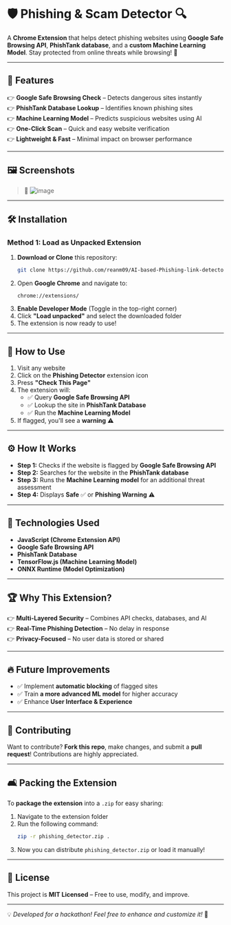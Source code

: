 # 🛡️ Phishing & Scam Detector 🔍  

A **Chrome Extension** that helps detect phishing websites using **Google Safe Browsing API**, **PhishTank database**, and a **custom Machine Learning Model**. Stay protected from online threats while browsing! 🚀  

---

## 🎯 Features  
👉 **Google Safe Browsing Check** – Detects dangerous sites instantly  
👉 **PhishTank Database Lookup** – Identifies known phishing sites  
👉 **Machine Learning Model** – Predicts suspicious websites using AI  
👉 **One-Click Scan** – Quick and easy website verification  
👉 **Lightweight & Fast** – Minimal impact on browser performance  

---

## 🖼️ Screenshots  
> 📌 ![image](https://github.com/user-attachments/assets/fdbda19a-47a4-46e1-b0b6-1681f6b67153)


---

## 🛠️ Installation  

### **Method 1: Load as Unpacked Extension**  
1. **Download or Clone** this repository:  
   ```sh
   git clone https://github.com/reanm09/AI-based-Phishing-link-detector.git
   ```
2. Open **Google Chrome** and navigate to:  
   ```
   chrome://extensions/
   ```
3. **Enable Developer Mode** (Toggle in the top-right corner)  
4. Click **"Load unpacked"** and select the downloaded folder  
5. The extension is now ready to use!  

---

## 🚀 How to Use  
1. Visit any website  
2. Click on the **Phishing Detector** extension icon  
3. Press **"Check This Page"**  
4. The extension will:
   - ✅ Query **Google Safe Browsing API**
   - ✅ Lookup the site in **PhishTank Database**
   - ✅ Run the **Machine Learning Model**  
5. If flagged, you'll see a **warning** ⚠️  

---

## ⚙️ How It Works  
- **Step 1:** Checks if the website is flagged by **Google Safe Browsing API**  
- **Step 2:** Searches for the website in the **PhishTank database**  
- **Step 3:** Runs the **Machine Learning model** for an additional threat assessment  
- **Step 4:** Displays **Safe** ✅ or **Phishing Warning** ⚠️  

---

## 🔧 Technologies Used  
- **JavaScript (Chrome Extension API)**  
- **Google Safe Browsing API**  
- **PhishTank Database**  
- **TensorFlow.js (Machine Learning Model)**  
- **ONNX Runtime (Model Optimization)**  

---

## 🏆 Why This Extension?  
👉 **Multi-Layered Security** – Combines API checks, databases, and AI  
👉 **Real-Time Phishing Detection** – No delay in response  
👉 **Privacy-Focused** – No user data is stored or shared  

---

## 🔥 Future Improvements  
- ✅ Implement **automatic blocking** of flagged sites  
- ✅ Train **a more advanced ML model** for higher accuracy  
- ✅ Enhance **User Interface & Experience**  

---

## 🤝 Contributing  
Want to contribute? **Fork this repo**, make changes, and submit a **pull request**! Contributions are highly appreciated.  

---

## 🛋️ Packing the Extension  
To **package the extension** into a `.zip` for easy sharing:  
1. Navigate to the extension folder  
2. Run the following command:  
   ```sh
   zip -r phishing_detector.zip .
   ```  
3. Now you can distribute `phishing_detector.zip` or load it manually!  

---

## 📝 License  
This project is **MIT Licensed** – Free to use, modify, and improve.  

---

💡 *Developed for a hackathon! Feel free to enhance and customize it!* 🚀

